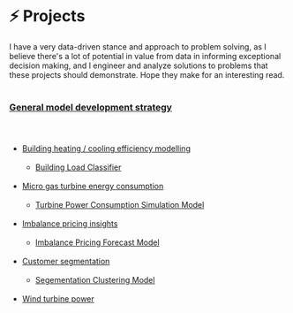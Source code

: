 # ⚡ Projects<br>
I have a very data-driven stance and approach to problem solving, as I believe there's a lot of potential in value from data in informing exceptional decision making, and I engineer and analyze solutions to problems that these projects should demonstrate. Hope they make for an interesting read.<br><br>

### [General model development strategy](https://github.com/JeffM-Code/PortfolioWork/tree/main/ML/DevelopmentDetails/README.md)<br><br><br>

* [Building heating / cooling efficiency modelling](https://github.com/JeffM-Code/PortfolioWork/tree/main/ML/BuildingEnergyEfficiency)<br><br>
    * [Building Load Classifier](https://github.com/JeffM-Code/BuildingLoadClassifier)<br><br>
* [Micro gas turbine energy consumption](https://github.com/JeffM-Code/PortfolioWork/tree/main/ML/GasTurbineConsumption)<br><br>
    * [Turbine Power Consumption Simulation Model](https://github.com/JeffM-Code/TurbinePowerConsumptionSimulationModel)<br><br>
* [Imbalance pricing insights](https://github.com/JeffM-Code/PortfolioWork/tree/main/ML/ImbalancePricing)<br><br>
    * [Imbalance Pricing Forecast Model](https://github.com/JeffM-Code/ImbalancePricingForecastModel)<br><br>
* [Customer segmentation](https://github.com/JeffM-Code/PortfolioWork/tree/main/ML/CustomerSegmentation)<br><br>
    * [Segementation Clustering Model](https://github.com/JeffM-Code/SegementationClusteringModel)<br><br>
* [Wind turbine power](https://github.com/JeffM-Code/PortfolioWork/tree/main/ML/WindTurbinePower)<br><br><br>